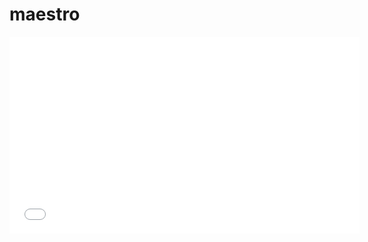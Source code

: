 # maestro
<iframe width="560" height="315" src="[https://youtu.be/RLCtcrcvpu0]" frameborder="0" allowfullscreen></iframe>
